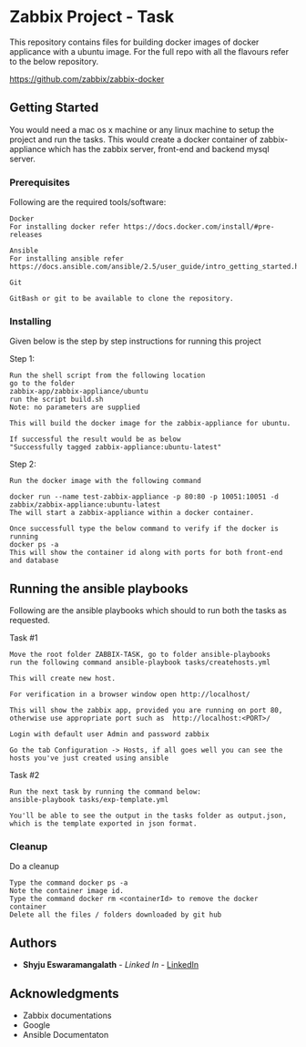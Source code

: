 # Zabbix Project - Task

This repository contains files for building docker images of docker applicance with a ubuntu image. For the full repo with all the flavours refer to the below repository.

https://github.com/zabbix/zabbix-docker


## Getting Started
You would need a mac os x machine or any linux machine to setup the project and run the tasks. This would create a docker container of zabbix-appliance which has the zabbix server, front-end and backend mysql server.


### Prerequisites

Following are the required tools/software:
```
Docker
For installing docker refer https://docs.docker.com/install/#pre-releases

```

```
Ansible
For installing ansible refer https://docs.ansible.com/ansible/2.5/user_guide/intro_getting_started.html
```
```
Git

GitBash or git to be available to clone the repository.
```


### Installing

Given below is the step by step instructions for running this project

Step 1:

```
Run the shell script from the following location
go to the folder
zabbix-app/zabbix-appliance/ubuntu
run the script build.sh
Note: no parameters are supplied

This will build the docker image for the zabbix-appliance for ubuntu.

If successful the result would be as below 
"Successfully tagged zabbix-appliance:ubuntu-latest"
```

Step 2:

```
Run the docker image with the following command

docker run --name test-zabbix-appliance -p 80:80 -p 10051:10051 -d zabbix/zabbix-appliance:ubuntu-latest
The will start a zabbix-appliance within a docker container.

Once successfull type the below command to verify if the docker is running
docker ps -a
This will show the container id along with ports for both front-end and database
```


## Running the ansible playbooks

Following are the ansible playbooks which should to run both the tasks as requested.

Task #1

```
Move the root folder ZABBIX-TASK, go to folder ansible-playbooks
run the following command ansible-playbook tasks/createhosts.yml 

This will create new host.

For verification in a browser window open http://localhost/

This will show the zabbix app, provided you are running on port 80, otherwise use appropriate port such as  http://localhost:<PORT>/

Login with default user Admin and password zabbix

Go the tab Configuration -> Hosts, if all goes well you can see the hosts you've just created using ansible

```

Task #2

```
Run the next task by running the command below: 
ansible-playbook tasks/exp-template.yml 

You'll be able to see the output in the tasks folder as output.json, which is the template exported in json format.

```

### Cleanup

Do a cleanup

```
Type the command docker ps -a
Note the container image id.
Type the command docker rm <containerId> to remove the docker container
Delete all the files / folders downloaded by git hub

```



## Authors

* **Shyju Eswaramangalath** - *Linked In* - [LinkedIn](https://www.linkedin.com/in/shyju-subramanian-73083617/)




## Acknowledgments

* Zabbix documentations
* Google
* Ansible Documentaton
